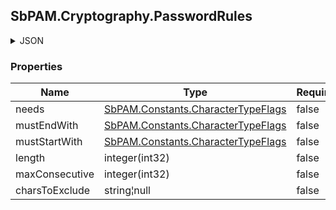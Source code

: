 
<h2 id="tocS_SbPAM.Cryptography.PasswordRules">SbPAM.Cryptography.PasswordRules</h2>

<a id="schemasbpam.cryptography.passwordrules"></a>
<a id="schema_SbPAM.Cryptography.PasswordRules"></a>
<a id="tocSsbpam.cryptography.passwordrules"></a>
<a id="tocssbpam.cryptography.passwordrules"></a>

<details><summary>JSON</summary>


```json
{
  "needs": "None",
  "mustEndWith": "None",
  "mustStartWith": "None",
  "length": 0,
  "maxConsecutive": 0,
  "charsToExclude": "string"
}

```


</details>

### Properties

|Name|Type|Required|Restrictions|Description|
|---|---|---|---|---|
|needs|[SbPAM.Constants.CharacterTypeFlags](../Models/sbpam.constants.charactertypeflags.md)|false|none|none|
|mustEndWith|[SbPAM.Constants.CharacterTypeFlags](../Models/sbpam.constants.charactertypeflags.md)|false|none|none|
|mustStartWith|[SbPAM.Constants.CharacterTypeFlags](../Models/sbpam.constants.charactertypeflags.md)|false|none|none|
|length|integer(int32)|false|none|none|
|maxConsecutive|integer(int32)|false|none|none|
|charsToExclude|string¦null|false|none|none|


